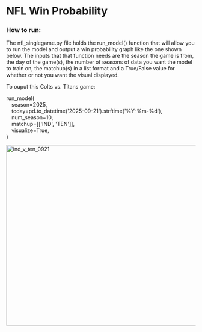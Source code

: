 # NFL Win Probability

### How to run:
The nfl_singlegame.py file holds the run_model() function that will allow you to run the model and output a win probability graph like the one shown below. The inputs that that function needs are the season the game is from, the day of the game(s), the number of seasons of data you want the model to train on, the matchup(s) in a list format and a True/False value for whether or not you want the visual displayed. 

To ouput this Colts vs. Titans game:

run_model(<br>
    &emsp;season=2025,<br>
    &emsp;today=pd.to_datetime('2025-09-21').strftime('%Y-%m-%d'),<br>
    &emsp;num_season=10,<br>
    &emsp;matchup=[['IND', 'TEN']],<br>
    &emsp;visualize=True,<br>
)

<img width="640" height="480" alt="ind_v_ten_0921" src="https://github.com/user-attachments/assets/fc170928-ca1e-4894-8718-4ac0d511f6a5" />
